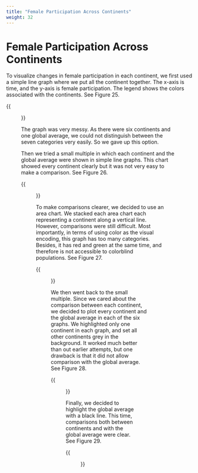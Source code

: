 ```yaml
---
title: "Female Participation Across Continents"
weight: 32
---
```

# Female Participation Across Continents

To visualize changes in female participation in each continent, we first used a simple line graph where we put all the continent together. The x-axis is time, and the y-axis is female participation. The legend shows the colors associated with the continents. See Figure 25.

{{<figure src="https://raw.githubusercontent.com/hongtaoh/olymvis/master/static/pics/g-2-1_new.png" caption="Figure 25: Line graph for female participation by continent" width="800">}}

The graph was very messy. As there were six continents and one global average, we could not distinguish between the seven categories very easily. So we gave up this option. 

Then we tried a small multiple in which each continent and the global average were shown in simple line graphs. This chart showed every continent clearly but it was not very easy to make a comparison. See Figure 26.

{{<figure src="https://raw.githubusercontent.com/hongtaoh/olymvis/master/static/pics/g-2-2.png" caption="Figure 26: Line graph in small multiple for female participation by continent" width="800">}}

To make comparisons clearer, we decided to use an area chart. We stacked each area chart each representing a continent along a vertical line. However, comparisons were still difficult. Most importantly, in terms of using color as the visual encoding, this graph has too many categories. Besides, it has red and green at the same time, and therefore is not accessible to colorblind populations. See Figure 27.

{{<figure src="https://raw.githubusercontent.com/hongtaoh/olymvis/master/static/pics/g-2-4_new.png" caption="Figure 27: Stacked bar chart for female participation by continent" width="600">}}

We then went back to the small multiple. Since we cared about the comparison between each continent, we decided to plot every continent and the global average in each of the six graphs. We highlighted only one continent in each graph, and set all other continents grey in the background. It worked much better than out earlier attempts, but one drawback is that it did not allow comparison with the global average. See Figure 28.


{{<figure src="https://raw.githubusercontent.com/hongtaoh/olymvis-data/master/output/vis/g-2-5.png"  caption="Figure 28: Line graph in small multiple for female participation by continent against all other groups" class="wide">}}


Finally, we decided to highlight the global average with a black line. This time, comparisons both between continents and with the global average were clear. See Figure 29.

{{<figure src="https://raw.githubusercontent.com/hongtaoh/olymvis-data/master/output/vis/g-2-6.png" class="wide" caption="Figure 29: Line graph in small multiple for female participation by continent against global statistics">}}